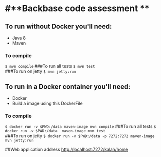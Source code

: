 #**Backbase code assessment **
=

## To run **without** Docker you'll need:
- Java 8
- Maven

### To compile 
 `$ mvn compile`
###To run all tests 
  `$ mvn test`  
###To run on jetty
 `$ mvn jetty:run`

## To run in a Docker container you'll need:
- Docker
- Build a image using this DockerFile

### To compile 
 `$ docker run -v $PWD:/data maven-image mvn compile`
###To run all tests 
  `$ docker run -v $PWD:/data  maven-image mvn test`  
###To run on jetty
 `$ docker run -v $PWD:/data -p 7272:7272 maven-image mvn jetty:run`

##Web application address
[http://localhost:7272/kalah/home](http://localhost:7272/kalah/home)



 
